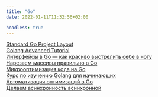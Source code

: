 ```yaml
---
title: "Go"
date: 2022-01-11T11:32:56+02:00

headless: true
---
```


[Standard Go Project Layout](https://github.com/golang-standards/project-layout) \
[Golang Advanced Tutorial](https://golangbyexample.com/golang-comprehensive-tutorial/) \
[Интерфейсы в Go — как красиво выстрелить себе в ногу](https://habr.com/ru/post/597461/) \
[Нарезаем массивы правильно в Go](https://habr.com/ru/post/597521/) \
[Микрооптимизация кода на Go](https://habr.com/ru/company/kaspersky/blog/591725/) \
[Курс по изучению Golang для начинающих](https://golangify.com/go/kurs-izucheniya-golang-dlya-nachinayuschih) \
[Автоматизация оптимизаций в Go](https://habr.com/ru/company/deliveryclub/blog/646081/) \
[Делаем асинхронность асинхронной](https://habr.com/ru/post/646073/)